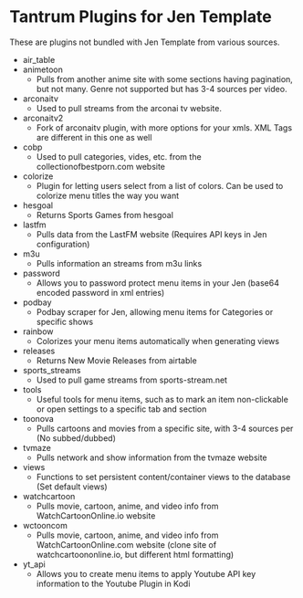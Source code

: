 # Tantrum Plugins for Jen Template

These are plugins not bundled with Jen Template from various sources.

- air_table
- animetoon
    - Pulls from another anime site with some sections having pagination, but not many. Genre not supported but has 3-4 sources per video.
- arconaitv
    - Used to pull streams from the arconai tv website.
- arconaitv2
    - Fork of arconaitv plugin, with more options for your xmls. XML Tags are different in this one as well
- cobp
    - Used to pull categories, vides, etc. from the collectionofbestporn.com website
- colorize
    - Plugin for letting users select from a list of colors. Can be used to colorize menu titles the way you want
- hesgoal
    - Returns Sports Games from hesgoal
- lastfm
    - Pulls data from the LastFM website (Requires API keys in Jen configuration)
- m3u
    - Pulls information an streams from m3u links
- password
    - Allows you to password protect menu items in your Jen (base64 encoded password in xml entries)
- podbay
    - Podbay scraper for Jen, allowing menu items for Categories or specific shows
- rainbow
    - Colorizes your menu items automatically when generating views
- releases
    - Returns New Movie Releases from airtable
- sports_streams
    - Used to pull game streams from sports-stream.net
- tools
    - Useful tools for menu items, such as to mark an item non-clickable or open settings to a specific tab and section
- toonova
    - Pulls cartoons and movies from a specific site, with 3-4 sources per (No subbed/dubbed)
- tvmaze
    - Pulls network and show information from the tvmaze website
- views
    - Functions to set persistent content/container views to the database (Set default views)
- watchcartoon
    - Pulls movie, cartoon, anime, and video info from WatchCartoonOnline.io website
- wctooncom
    - Pulls movie, cartoon, anime, and video info from WatchCartoonOnline.com website (clone site of watchcartoononline.io, but different html formatting)
- yt_api
    - Allows you to create menu items to apply Youtube API key information to the Youtube Plugin in Kodi

